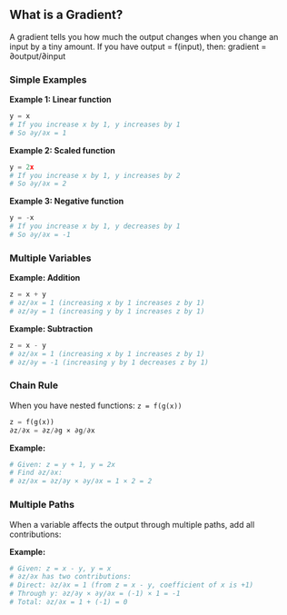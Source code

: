 ## What is a Gradient?
A gradient tells you how much the output changes when you change an input by a tiny amount.
If you have output = f(input), then:
gradient = ∂output/∂input

### Simple Examples

**Example 1: Linear function**
```python
y = x
# If you increase x by 1, y increases by 1
# So ∂y/∂x = 1
```

**Example 2: Scaled function**
```python
y = 2x
# If you increase x by 1, y increases by 2
# So ∂y/∂x = 2
```

**Example 3: Negative function**
```python
y = -x
# If you increase x by 1, y decreases by 1
# So ∂y/∂x = -1
```

### Multiple Variables

**Example: Addition**
```python
z = x + y
# ∂z/∂x = 1 (increasing x by 1 increases z by 1)
# ∂z/∂y = 1 (increasing y by 1 increases z by 1)
```

**Example: Subtraction**
```python
z = x - y
# ∂z/∂x = 1 (increasing x by 1 increases z by 1)
# ∂z/∂y = -1 (increasing y by 1 decreases z by 1)
```

### Chain Rule

When you have nested functions: `z = f(g(x))`

```python
z = f(g(x))
∂z/∂x = ∂z/∂g × ∂g/∂x
```

**Example:**
```python
# Given: z = y + 1, y = 2x
# Find ∂z/∂x:
# ∂z/∂x = ∂z/∂y × ∂y/∂x = 1 × 2 = 2
```

### Multiple Paths

When a variable affects the output through multiple paths, add all contributions:

**Example:**
```python
# Given: z = x - y, y = x
# ∂z/∂x has two contributions:
# Direct: ∂z/∂x = 1 (from z = x - y, coefficient of x is +1)
# Through y: ∂z/∂y × ∂y/∂x = (-1) × 1 = -1
# Total: ∂z/∂x = 1 + (-1) = 0
```